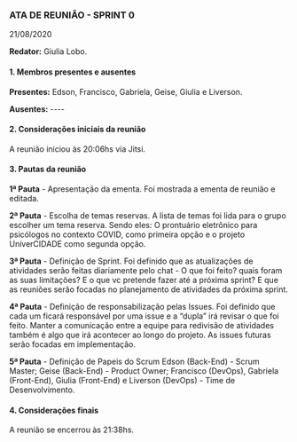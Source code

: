 
### ATA DE REUNIÃO - SPRINT 0
21/08/2020

**Redator:** Giulia Lobo.

#### 1. Membros presentes e ausentes

**Presentes:** Edson, Francisco, Gabriela, Geise, Giulia e Liverson.

**Ausentes:** ----

#### 2. Considerações iniciais da reunião

A reunião iniciou às 20:06hs via Jitsi.

#### 3. Pautas da reunião

**1ª Pauta** -  Apresentação da ementa.
Foi mostrada a ementa de reunião e editada.

**2ª Pauta** - Escolha de temas reservas.
A lista de temas foi lida para o grupo escolher um tema reserva. Sendo eles: O prontuário eletrônico para psicólogos no contexto COVID, como primeira opção e o projeto UniverCIDADE como segunda opção.

**3ª Pauta** - Definição de Sprint.
Foi definido que as atualizações de atividades serão feitas diariamente pelo chat - O que foi feito? quais foram as suas limitações? E o que vc pretende fazer até a próxima sprint?
E que as reuniões serão focadas no planejamento de atividades da próxima sprint.

**4ª Pauta** - Definição de responsabilização pelas Issues.
Foi definido que cada um ficará responsável por uma issue e a “dupla” irá revisar o que foi feito.
Manter a comunicação entre a equipe para redivisão de atividades também é algo que irá acontecer ao longo do projeto.
As issues futuras serão focadas em implementação.

**5ª Pauta** - Definição de Papeis do Scrum
Edson (Back-End) - Scrum Master;
Geise (Back-End) - Product Owner;
Francisco (DevOps), Gabriela (Front-End), Giulia (Front-End) e Liverson (DevOps) - Time de Desenvolvimento.


#### 4. Considerações finais

A reunião se encerrou às 21:38hs.
